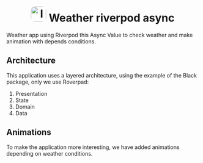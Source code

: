 <center>
<h1>
  <img src="https://github.com/hunter350/weather_riverpod_async/blob/master/icon_git_v1.png" alt="Image" width="40" style="border-radius: 10px;">  Weather riverpod async</img>
</h1>
</center>

Weather app using Riverpod this Async Value to check weather 
and make animation with depends conditions.

## Architecture

This application uses a layered architecture, using the example of the Black package, only we use Roverpad:
1. Presentation
2. State
3. Domain
4. Data

## Animations
To make the application more interesting,
we have added animations depending on weather conditions.


